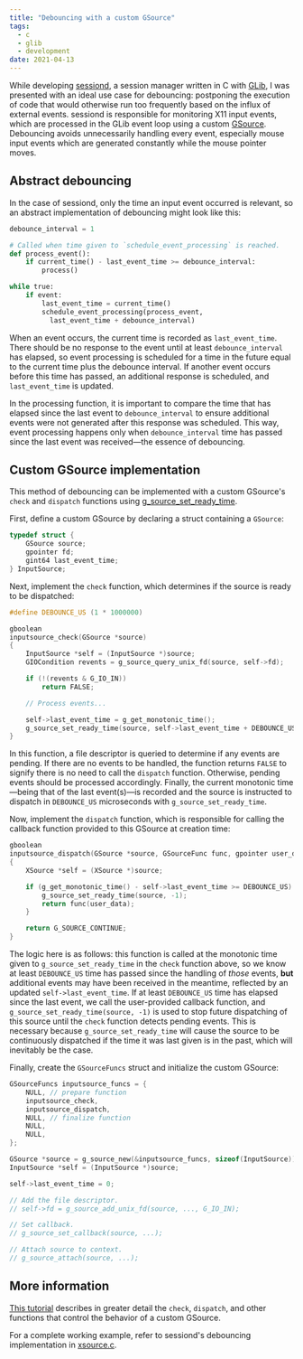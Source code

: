 ```yaml
---
title: "Debouncing with a custom GSource"
tags:
  - c
  - glib
  - development
date: 2021-04-13
---
```


While developing [sessiond][sessiond], a session manager written in C with
[GLib][glib], I was presented with an ideal use case for debouncing: postponing
the execution of code that would otherwise run too frequently based on the
influx of external events. sessiond is responsible for monitoring X11 input
events, which are processed in the GLib event loop using a custom
[GSource][gsource]. Debouncing avoids unnecessarily handling every event,
especially mouse input events which are generated constantly while the mouse
pointer moves.

[sessiond]: https://twiddlingbits.net/introducing-sessiond/
[glib]: https://docs.gtk.org/glib/
[gsource]: https://docs.gtk.org/glib/struct.Source.html

## Abstract debouncing

In the case of sessiond, only the time an input event occurred is relevant, so
an abstract implementation of debouncing might look like this:

```python
debounce_interval = 1

# Called when time given to `schedule_event_processing` is reached.
def process_event():
    if current_time() - last_event_time >= debounce_interval:
        process()

while true:
    if event:
        last_event_time = current_time()
        schedule_event_processing(process_event,
          last_event_time + debounce_interval)
```

When an event occurs, the current time is recorded as `last_event_time`. There
should be no response to the event until at least `debounce_interval` has
elapsed, so event processing is scheduled for a time in the future equal to the
current time plus the debounce interval. If another event occurs before this
time has passed, an additional response is scheduled, and `last_event_time` is
updated.

In the processing function, it is important to compare the time that has elapsed
since the last event to `debounce_interval` to ensure additional events were not
generated after this response was scheduled. This way, event processing happens
only when `debounce_interval` time has passed since the last event was
received—the essence of debouncing.

## Custom GSource implementation

This method of debouncing can be implemented with a custom GSource's `check` and
`dispatch` functions using [g_source_set_ready_time][ready-time].

[ready-time]: https://docs.gtk.org/glib/method.Source.set_ready_time.html

First, define a custom GSource by declaring a struct containing a `GSource`:

```c
typedef struct {
    GSource source;
    gpointer fd;
    gint64 last_event_time;
} InputSource;
```

Next, implement the `check` function, which determines if the source is ready to
be dispatched:

```c
#define DEBOUNCE_US (1 * 1000000)

gboolean
inputsource_check(GSource *source)
{
    InputSource *self = (InputSource *)source;
    GIOCondition revents = g_source_query_unix_fd(source, self->fd);

    if (!(revents & G_IO_IN))
        return FALSE;

    // Process events...

    self->last_event_time = g_get_monotonic_time();
    g_source_set_ready_time(source, self->last_event_time + DEBOUNCE_US);
}
```

In this function, a file descriptor is queried to determine if any events are
pending. If there are no events to be handled, the function returns `FALSE` to
signify there is no need to call the `dispatch` function. Otherwise, pending
events should be processed accordingly. Finally, the current monotonic
time—being that of the last event(s)—is recorded and the source is instructed to
dispatch in `DEBOUNCE_US` microseconds with `g_source_set_ready_time`.

Now, implement the `dispatch` function, which is responsible for calling the
callback function provided to this GSource at creation time:

```c
gboolean
inputsource_dispatch(GSource *source, GSourceFunc func, gpointer user_data)
{
    XSource *self = (XSource *)source;

    if (g_get_monotonic_time() - self->last_event_time >= DEBOUNCE_US) {
        g_source_set_ready_time(source, -1);
        return func(user_data);
    }

    return G_SOURCE_CONTINUE;
}
```

The logic here is as follows: this function is called at the monotonic time
given to `g_source_set_ready_time` in the `check` function above, so we know at
least `DEBOUNCE_US` time has passed since the handling of _those_ events,
**but** additional events may have been received in the meantime, reflected by
an updated `self->last_event_time`. If at least `DEBOUNCE_US` time has elapsed
since the last event, we call the user-provided callback function, and
`g_source_set_ready_time(source, -1)` is used to stop future dispatching of this
source until the `check` function detects pending events. This is necessary
because `g_source_set_ready_time` will cause the source to be continuously
dispatched if the time it was last given is in the past, which will inevitably
be the case.

Finally, create the `GSourceFuncs` struct and initialize the custom GSource:

```c
GSourceFuncs inputsource_funcs = {
    NULL, // prepare function
    inputsource_check,
    inputsource_dispatch,
    NULL, // finalize function
    NULL,
    NULL,
};

GSource *source = g_source_new(&inputsource_funcs, sizeof(InputSource));
InputSource *self = (InputSource *)source;

self->last_event_time = 0;

// Add the file descriptor.
// self->fd = g_source_add_unix_fd(source, ..., G_IO_IN);

// Set callback.
// g_source_set_callback(source, ...);

// Attach source to context.
// g_source_attach(source, ...);
```

## More information

[This tutorial][gsource-tut] describes in greater detail the `check`,
`dispatch`, and other functions that control the behavior of a custom GSource.

For a complete working example, refer to sessiond's debouncing implementation in
[xsource.c][xsource].

[gsource-tut]:
  https://web.archive.org/web/20200806195500/https://developer.gnome.org/gnome-devel-demos/unstable/custom-gsource.c.html.en
[xsource]: https://github.com/jcrd/sessiond/blob/master/src/xsource.c
